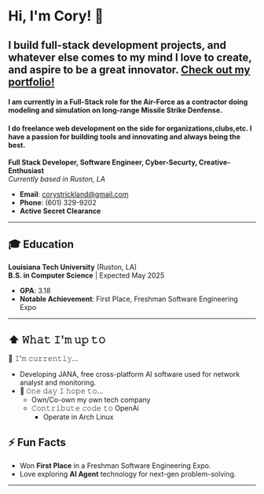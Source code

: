 # Hi, I'm Cory! 👋
## I build full-stack development projects, and whatever else comes to my mind I love to create, and aspire to be a great innovator. [Check out my portfolio!](https://corystrickland.com/)
#### I am currently in a Full-Stack role for the Air-Force as a contractor doing modeling and simulation on long-range Missile Strike Denfense.
#### I do freelance web development on the side for organizations,clubs,etc. I have a passion for building tools and innovating and always being the best.
**Full Stack Developer, Software Engineer, Cyber-Securty, Creative-Enthusiast**  
*Currently based in Ruston, LA*

- **Email**: [corystrickland@gmail.com](mailto:corystrickland@gmail.com)  
- **Phone**: (601) 329-9202  
- **Active Secret Clearance**  

---

## 🎓 Education

**Louisiana Tech University** (Ruston, LA)  
**B.S. in Computer Science** | Expected May 2025  
- **GPA**: 3.18  
- **Notable Achievement**: First Place, Freshman Software Engineering Expo  

---

## ⬆ 𝚆𝚑𝚊𝚝 𝙸'𝚖 𝚞𝚙 𝚝𝚘

  🔨 𝙸'𝚖 𝚌𝚞𝚛𝚛𝚎𝚗𝚝𝚕𝚢...


- Developing JANA, free cross-platform AI software used for network analyst and monitoring.
- 🤞 𝙾𝚗𝚎 𝚍𝚊𝚢 𝙸 𝚑𝚘𝚙𝚎 𝚝𝚘...
  - Own/Co-own my own tech company
  - 𝙲𝚘𝚗𝚝𝚛𝚒𝚋𝚞𝚝𝚎 𝚌𝚘𝚍𝚎 𝚝𝚘 OpenAi
      - Operate in Arch Linux   

## ⚡ Fun Facts
- Won **First Place** in a Freshman Software Engineering Expo.  
- Love exploring **AI Agent** technology for next-gen problem-solving.  

---
